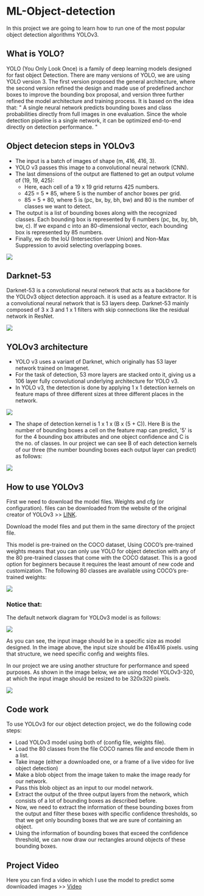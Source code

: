 # ML-Object-detection
In this project we are going to learn how to run one of the most popular object detection algorithms YOLOv3.

## What is YOLO?
YOLO (You Only Look Once) is a family of deep learning models designed for fast object Detection.
There are many versions of YOLO, we are using YOLO version 3.
The first version proposed the general architecture, where the second version refined the design and made use of predefined anchor boxes to improve the bounding box proposal, and version three further refined the model architecture and training process.
It is based on the idea that:
" A single neural network predicts bounding boxes and class probabilities directly from full images in one evaluation. Since the whole detection pipeline is a single network, it can be optimized end-to-end directly on detection performance. "

## Object detecion steps in YOLOv3
*	The input is a batch of images of shape (m, 416, 416, 3).
*	YOLO v3 passes this image to a convolutional neural network (CNN).
*	The last dimensions of the output are flattened to get an output volume of (19, 19, 425):
    *	Here, each cell of a 19 x 19 grid returns 425 numbers.
    *	425 = 5 * 85, where 5 is the number of anchor boxes per grid.
    *	85 = 5 + 80, where 5 is (pc, bx, by, bh, bw) and 80 is the number of classes we want to detect.
*	The output is a list of bounding boxes along with the recognized classes. Each bounding box is represented by 6 numbers (pc, bx, by, bh, bw, c). If we expand c into an 80-dimensional vector, each bounding box is represented by 85 numbers.
*	Finally, we do the IoU (Intersection over Union) and Non-Max Suppression to avoid selecting overlapping boxes.

![](images/YOLOv3_output.png)

## Darknet-53
Darknet-53 is a convolutional neural network that acts as a backbone for the YOLOv3 object detection approach. it is used as a feature extractor.
It is a convolutional neural network that is 53 layers deep. 
Darknet-53 mainly composed of 3 x 3 and 1 x 1 filters with skip connections like the residual network in ResNet.

![](images/Daarknet_53.png)

## YOLOv3 architecture
*	YOLO v3 uses a variant of Darknet, which originally has 53 layer network trained on Imagenet.
*	For the task of detection, 53 more layers are stacked onto it, giving us a 106 layer fully convolutional underlying architecture for YOLO v3.
*	In YOLO v3, the detection is done by applying 1 x 1 detection kernels on feature maps of three different sizes at three different places in the network.

![](images/YOLOv3_Net_Structure.png)

*	The shape of detection kernel is 1 x 1 x (B x (5 + C)). Here B is the number of bounding boxes a cell on the feature map can predict, '5' is for the 4 bounding box attributes and one object confidence and C is the no. of classes.
In our project we can see B of each detection kernels of our three (the number bounding boxes each output layer can predict) as follows:

![](images/Model_3_outputs_shape.png)

## How to use YOLOv3
First we need to download the model files. Weights and cfg (or configuration). files can be downloaded from the website of the original creator of YOLOv3 >> [LINK](https://pjreddie.com/darknet/yolo).

Download the model files and put them in the same directory of the project file.

This model is pre-trained on the COCO dataset, Using COCO’s pre-trained weights means that you can only use YOLO for object detection with any of the 80 pre-trained classes that come with the COCO dataset. This is a good option for beginners because it requires the least amount of new code and customization. 
The following 80 classes are available using COCO’s pre-trained weights:

![](images/COCO.PNG)

### Notice that:
The default network diagram for YOLOv3 model is as follows:

![](images/YOLOv3_diagram.png)

As you can see, the input image should be in a specific size as model designed. In the image above, the input size should be 416x416 pixels. using that structure, we need specific config and weights files.

In our project we are using another structure for performance and speed purposes. As shown in the image below, we are using model YOLOv3-320, at which the input image should be resized to be 320x320 pixels.

![](images/YOLOv3_confg.png)

## Code work
To use YOLOv3 for our object detection project, we do the following code steps:
*	Load YOLOv3 model using both of (config file, weights file).
*	Load the 80 classes from the file COCO names file and encode them in a list.
*	Take image (either a downloaded one, or a frame of a live video for live object detection)
*	Make a blob object from the image taken to make the image ready for our network.
*	Pass this blob object as an input to our model network.
*	Extract the output of the three output layers from the network, which consists of a lot of bounding boxes as described before.
*	Now, we need to extract the information of these bounding boxes from the output and filter these boxes with specific confidence thresholds, so that we get only bounding boxes that we are sure of containing an object.
*	Using the information of bounding boxes that exceed the confidence threshold, we can now draw our rectangles around objects of these bounding boxes.

## Project Video
Here you can find a video in which I use the model to predict some downloaded images >> [Video](https://drive.google.com/file/d/18zpPRlzPUzNlusxVVR_2XsDHYo45ghZX/view?usp=sharing)







